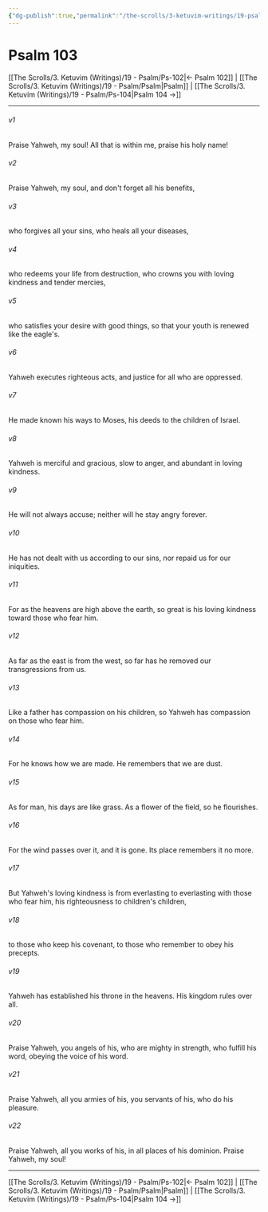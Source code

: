 ```yaml
---
{"dg-publish":true,"permalink":"/the-scrolls/3-ketuvim-writings/19-psalm/ps-103/","tags":["TheScrolls","Ketuvim"]}
---
```



# Psalm 103

[[The Scrolls/3. Ketuvim (Writings)/19 - Psalm/Ps-102\|← Psalm 102]] | [[The Scrolls/3. Ketuvim (Writings)/19 - Psalm/Psalm\|Psalm]] | [[The Scrolls/3. Ketuvim (Writings)/19 - Psalm/Ps-104\|Psalm 104 →]]
***



###### v1 
Praise Yahweh, my soul! All that is within me, praise his holy name! 

###### v2 
Praise Yahweh, my soul, and don't forget all his benefits, 

###### v3 
who forgives all your sins, who heals all your diseases, 

###### v4 
who redeems your life from destruction, who crowns you with loving kindness and tender mercies, 

###### v5 
who satisfies your desire with good things, so that your youth is renewed like the eagle's. 

###### v6 
Yahweh executes righteous acts, and justice for all who are oppressed. 

###### v7 
He made known his ways to Moses, his deeds to the children of Israel. 

###### v8 
Yahweh is merciful and gracious, slow to anger, and abundant in loving kindness. 

###### v9 
He will not always accuse; neither will he stay angry forever. 

###### v10 
He has not dealt with us according to our sins, nor repaid us for our iniquities. 

###### v11 
For as the heavens are high above the earth, so great is his loving kindness toward those who fear him. 

###### v12 
As far as the east is from the west, so far has he removed our transgressions from us. 

###### v13 
Like a father has compassion on his children, so Yahweh has compassion on those who fear him. 

###### v14 
For he knows how we are made. He remembers that we are dust. 

###### v15 
As for man, his days are like grass. As a flower of the field, so he flourishes. 

###### v16 
For the wind passes over it, and it is gone. Its place remembers it no more. 

###### v17 
But Yahweh's loving kindness is from everlasting to everlasting with those who fear him, his righteousness to children's children, 

###### v18 
to those who keep his covenant, to those who remember to obey his precepts. 

###### v19 
Yahweh has established his throne in the heavens. His kingdom rules over all. 

###### v20 
Praise Yahweh, you angels of his, who are mighty in strength, who fulfill his word, obeying the voice of his word. 

###### v21 
Praise Yahweh, all you armies of his, you servants of his, who do his pleasure. 

###### v22 
Praise Yahweh, all you works of his, in all places of his dominion. Praise Yahweh, my soul!

***
[[The Scrolls/3. Ketuvim (Writings)/19 - Psalm/Ps-102\|← Psalm 102]] | [[The Scrolls/3. Ketuvim (Writings)/19 - Psalm/Psalm\|Psalm]] | [[The Scrolls/3. Ketuvim (Writings)/19 - Psalm/Ps-104\|Psalm 104 →]]
